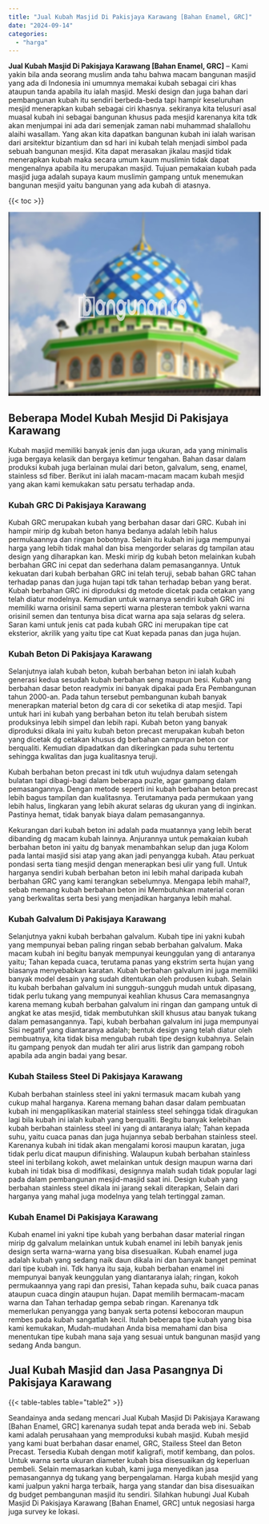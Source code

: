 ```yaml
---
title: "Jual Kubah Masjid Di Pakisjaya Karawang [Bahan Enamel, GRC]"
date: "2024-09-14"
categories: 
  - "harga"
---
```


**Jual Kubah Masjid Di Pakisjaya Karawang \[Bahan Enamel, GRC\]** – Kami yakin bila anda seorang muslim anda tahu bahwa macam bangunan masjid yang ada di Indonesia ini umumnya memakai kubah sebagai ciri khas ataupun tanda apabila itu ialah masjid. Meski design dan juga bahan dari pembangunan kubah itu sendiri berbeda-beda tapi hampir keseluruhan mesjid menerapkan kubah sebagai ciri khasnya. sekiranya kita telusuri asal muasal kubah ini sebagai bangunan khusus pada mesjid karenanya kita tdk akan menjumpai ini ada dari semenjak zaman nabi muhammad shalallohu alaihi wasallam. Yang akan kita dapatkan bangunan kubah ini ialah warisan dari arsitektur bizantium dan sd hari ini kubah telah menjadi simbol pada sebuah bangunan mesjid. Kita dapat merasakan jikalau masjid tidak menerapkan kubah maka secara umum kaum muslimin tidak dapat mengenalnya apabila itu merupakan masjid. Tujuan pemakaian kubah pada masjid juga adalah supaya kaum muslimin gampang untuk menemukan bangunan mesjid yaitu bangunan yang ada kubah di atasnya.

{{< toc >}}

![Jual Kubah Masjid Di Pakisjaya Karawang [Bahan Enamel, GRC]](/images/jual-kubah-masjid-40.png)

## Beberapa Model Kubah Mesjid Di Pakisjaya Karawang

Kubah masjid memiliki banyak jenis dan juga ukuran, ada yang minimalis juga bergaya kelasik dan bergaya ketimur tengahan. Bahan dasar dalam produksi kubah juga berlainan mulai dari beton, galvalum, seng, enamel, stainless sd fiber. Berikut ini ialah macam-macam macam kubah mesjid yang akan kami kemukakan satu persatu terhadap anda.

### Kubah GRC Di Pakisjaya Karawang

Kubah GRC merupakan kubah yang berbahan dasar dari GRC. Kubah ini hampir mirip dg kubah beton hanya bedanya adalah lebih halus permukaannya dan ringan bobotnya. Selain itu kubah ini juga mempunyai harga yang lebih tidak mahal dan bisa mengorder selaras dg tampilan atau design yang diharapkan kan. Meski mirip dg kubah beton melainkan kubah berbahan GRC ini cepat dan sederhana dalam pemasangannya. Untuk kekuatan dari kubah berbahan GRC ini telah teruji, sebab bahan GRC tahan terhadap panas dan juga hujan tapi tdk tahan terhadap beban yang berat. Kubah berbahan GRC ini diproduksi dg metode dicetak pada cetakan yang telah diatur modelnya. Kemudian untuk warnanya sendiri kubah GRC ini memiliki warna orisinil sama seperti warna plesteran tembok yakni warna orisinil semen dan tentunya bisa dicat warna apa saja selaras dg selera. Saran kami untuk jenis cat pada kubah GRC ini merupakan tipe cat eksterior, akrilik yang yaitu tipe cat Kuat kepada panas dan juga hujan.

### Kubah Beton Di Pakisjaya Karawang

Selanjutnya ialah kubah beton, kubah berbahan beton ini ialah kubah generasi kedua sesudah kubah berbahan seng maupun besi. Kubah yang berbahan dasar beton readymix ini banyak dipakai pada Era Pembangunan tahun 2000-an. Pada tahun tersebut pembangunan kubah banyak menerapkan material beton dg cara di cor seketika di atap mesjid. Tapi untuk hari ini kubah yang berbahan beton itu telah berubah sistem produksinya lebih simpel dan lebih rapi. Kubah beton yang banyak diproduksi dikala ini yaitu kubah beton precast merupakan kubah beton yang dicetak dg cetakan khusus dg berbahan campuran beton cor berqualiti. Kemudian dipadatkan dan dikeringkan pada suhu tertentu sehingga kwalitas dan juga kualitasnya teruji.

Kubah berbahan beton precast ini tdk utuh wujudnya dalam setengah bulatan tapi dibagi-bagi dalam beberapa puzle, agar gampang dalam pemasangannya. Dengan metode seperti ini kubah berbahan beton precast lebih bagus tampilan dan kualitasnya. Terutamanya pada permukaan yang lebih halus, lingkaran yang lebih akurat selaras dg ukuran yang di inginkan. Pastinya hemat, tidak banyak biaya dalam pemasangannya.

Kekurangan dari kubah beton ini adalah pada muatannya yang lebih berat dibanding dg macam kubah lainnya. Anjurannya untuk pemakaian kubah berbahan beton ini yaitu dg banyak menambahkan selup dan juga Kolom pada lantai masjid sisi atap yang akan jadi penyangga kubah. Atau perkuat pondasi serta tiang mesjid dengan menerapkan besi ulir yang full. Untuk harganya sendiri kubah berbahan beton ini lebih mahal daripada kubah berbahan GRC yang kami terangkan sebelumnya. Mengapa lebih mahal?, sebab memang kubah berbahan beton ini Membutuhkan material coran yang berkwalitas serta besi yang menjadikan harganya lebih mahal.

### Kubah Galvalum Di Pakisjaya Karawang

Selanjutnya yakni kubah berbahan galvalum. Kubah tipe ini yakni kubah yang mempunyai beban paling ringan sebab berbahan galvalum. Maka macam kubah ini begitu banyak mempunyai keunggulan yang di antaranya yaitu; Tahan kepada cuaca, terutama panas yang ekstrim serta hujan yang biasanya menyebabkan karatan. Kubah berbahan galvalum ini juga memiliki banyak model desain yang sudah ditentukan oleh produsen kubah. Selain itu kubah berbahan galvalum ini sungguh-sungguh mudah untuk dipasang, tidak perlu tukang yang mempunyai keahlian khusus Cara memasangnya karena memang kubah berbahan galvalum ini ringan dan gampang untuk di angkat ke atas mesjid, tidak membutuhkan skill khusus atau banyak tukang dalam pemasangannya. Tapi, kubah berbahan galvalum ini juga mempunyai Sisi negatif yang diantaranya adalah; bentuk design yang telah diatur oleh pembuatnya, kita tidak bisa mengubah rubah tipe design kubahnya. Selain itu gampang penyok dan mudah ter aliri arus listrik dan gampang roboh apabila ada angin badai yang besar.

### Kubah Stailess Steel Di Pakisjaya Karawang

Kubah berbahan stainless steel ini yakni termasuk macam kubah yang cukup mahal harganya. Karena memang bahan dasar dalam pembuatan kubah ini mengaplikasikan material stainless steel sehingga tidak diragukan lagi bila kubah ini ialah kubah yang berqualiti. Begitu banyak kelebihan kubah berbahan stainless steel ini yang di antaranya ialah; Tahan kepada suhu, yaitu cuaca panas dan juga hujannya sebab berbahan stainless steel. Karenanya kubah ini tidak akan mengalami korosi maupun karatan, juga tidak perlu dicat maupun difinishing. Walaupun kubah berbahan stainless steel ini terbilang kokoh, awet melainkan untuk design maupun warna dari kubah ini tidak bisa di modifikasi, designnya malah sudah tidak popular lagi pada dalam pembangunan mesjid-masjid saat ini. Design kubah yang berbahan stainless steel dikala ini jarang sekali diterapkan, Selain dari harganya yang mahal juga modelnya yang telah tertinggal zaman.

### Kubah Enamel Di Pakisjaya Karawang

Kubah enamel ini yakni tipe kubah yang berbahan dasar material ringan mirip dg galvalum melainkan untuk kubah enamel ini lebih banyak jenis design serta warna-warna yang bisa disesuaikan. Kubah enamel juga adalah kubah yang sedang naik daun dikala ini dan banyak banget peminat dari tipe kubah ini. Tdk hanya itu saja, kubah berbahan enamel ini mempunyai banyak keunggulan yang diantaranya ialah; ringan, kokoh permukaannya yang rapi dan presisi, Tahan kepada suhu, baik cuaca panas ataupun cuaca dingin ataupun hujan. Dapat memilih bermacam-macam warna dan Tahan terhadap gempa sebab ringan. Karenanya tdk memerlukan penyangga yang banyak serta potensi kebocoran maupun rembes pada kubah sangatlah kecil. Itulah beberapa tipe kubah yang bisa kami kemukakan, Mudah-mudahan Anda bisa memahami dan bisa menentukan tipe kubah mana saja yang sesuai untuk bangunan masjid yang sedang Anda bangun.

## Jual Kubah Masjid dan Jasa Pasangnya Di Pakisjaya Karawang

{{< table-tables table="table2" >}}

Seandainya anda sedang mencari Jual Kubah Masjid Di Pakisjaya Karawang \[Bahan Enamel, GRC\] karenanya sudah tepat anda berada web ini. Sebab kami adalah perusahaan yang memproduksi kubah masjid. Kubah mesjid yang kami buat berbahan dasar enamel, GRC, Stailess Steel dan Beton Precast. Tersedia Kubah dengan motif kaligrafi, motif kembang, dan polos. Untuk warna serta ukuran diameter kubah bisa disesuaikan dg keperluan pembeli. Selain memasarkan kubah, kami juga menyedikan jasa pemasangannya dg tukang yang berpengalaman. Harga kubah mesjid yang kami jualpun yakni harga terbaik, harga yang standar dan bisa disesuaikan dg budget pembangunan masjid itu sendiri. Silahkan hubungi Jual Kubah Masjid Di Pakisjaya Karawang \[Bahan Enamel, GRC\] untuk negosiasi harga juga survey ke lokasi.

